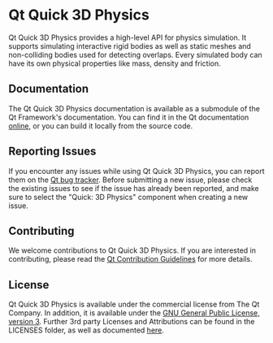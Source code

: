 # Qt Quick 3D Physics

Qt Quick 3D Physics provides a high-level API for physics simulation. It supports simulating interactive rigid bodies as well as static meshes and non-colliding bodies used for detecting overlaps. Every simulated body can have its own physical properties like mass, density and friction.

## Documentation

The Qt Quick 3D Physics documentation is available as a submodule of the Qt Framework's documentation. You can find it in the Qt documentation [online](https://doc-snapshots.qt.io/qt6-dev/qtquick3dphysics-index.html), or you can build it locally from the source code.

## Reporting Issues

If you encounter any issues while using Qt Quick 3D Physics, you can report them on the [Qt bug tracker](https://bugreports.qt.io/). Before submitting a new issue, please check the existing issues to see if the issue has already been reported, and make sure to select the "Quick: 3D Physics" component when creating a new issue.

## Contributing

We welcome contributions to Qt Quick 3D Physics. If you are interested in contributing, please read the [Qt Contribution Guidelines](https://wiki.qt.io/Qt_Contribution_Guidelines) for more details.

## License

Qt Quick 3D Physics is available under the commercial license from The Qt Company. In addition, it is available under the [GNU General Public License, version 3](http://www.gnu.org/licenses/gpl-3.0.html). Further 3rd party Licenses and Attributions can be found in the LICENSES folder, as well as documented [here](https://doc-snapshots.qt.io/qt6-dev/qtquick3dphysics-index.html#license-and-attributions).
